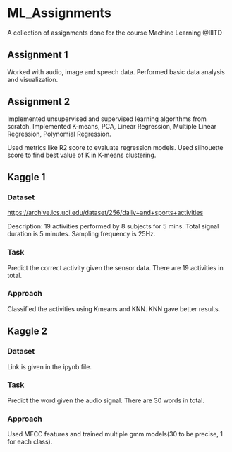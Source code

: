 # ML_Assignments
A collection of assignments done for the course Machine Learning @IIITD

## Assignment 1
Worked with audio, image and speech data. Performed basic data analysis and visualization.

## Assignment 2

Implemented unsupervised and supervised learning algorithms from scratch. Implemented K-means, PCA, Linear Regression, Multiple Linear Regression, Polynomial Regression. 

Used metrics like R2 score to evaluate regression models. Used silhouette score to find best value of K in K-means clustering.

## Kaggle 1

### Dataset 
https://archive.ics.uci.edu/dataset/256/daily+and+sports+activities

Description: 19 activities performed by 8 subjects for 5 mins. Total signal duration is 5 minutes. Sampling frequency is 25Hz. 

### Task
Predict the correct activity given the sensor data. There are 19 activities in total.

### Approach
Classified the activities using Kmeans and KNN. KNN gave better results.

## Kaggle 2

### Dataset
Link is given in the ipynb file.

### Task
Predict the word given the audio signal. There are 30 words in total. 

### Approach
Used MFCC features and trained multiple gmm models(30 to be precise, 1 for each class).


